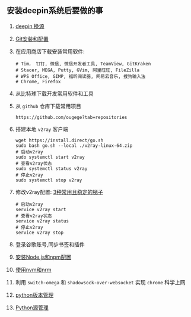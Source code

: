 ## 安装deepin系统后要做的事

1. [deepin 换源](./deepin换源.md  'deepin 换源')

1. [Git安装和配置](../Git/Git安装和配置.md 'Git安装和配置')

1. 在应用商店下载安装常用软件:
    ```SHELL
    # Tim， 钉钉, 微信, 微信开发者工具, TeamView, GitKraken
    # Stacer, MEGA, Putty, GVim, 阿里旺旺, FileZilla
    # WPS Office, GIMP, 福昕阅读器, 网易云音乐, 搜狗输入法
    # Chrome, Firefox
    ```

1. 从比特球下载开发常用软件和工具

1. 从 `github` 仓库下载常用项目
    ```SHELL
    https://github.com/ougege?tab=repositories
    ```

1. 搭建本地 `v2ray` 客户端
    ```SHELL
    wget https://install.direct/go.sh
    sudo bash go.sh --local ./v2ray-linux-64.zip
    # 启动v2ray
    sudo systemctl start v2ray
    # 查看v2ray状态
    sudo systemctl status v2ray
    # 停止v2ray
    sudo systemctl stop v2ray
    ```

1. 修改v2ray配置: [3种常用且稳定的梯子](./3种常用且稳定的梯子.md '3种常用且稳定的梯子')
    ```SHELL
    # 启动v2ray
    service v2ray start
    # 查看v2ray状态
    service v2ray status
    # 停止v2ray
    service v2ray stop
    ```

1. 登录谷歌账号,同步书签和插件

1. [安装Node.js和npm配置](../Node/安装Node.js和npm配置.md '安装Node.js和npm配置')

1. [使用nvm和nrm](../Node/使用nvm和nrm.md '使用nvm和nrm')


1. 利用 `switch-omega` 和 `shadowsock-over-websocket` 实现 `chrome` 科学上网

1. [python版本管理](../Python/python版本管理.md 'python版本管理')

1. [Python源管理](../Python/Python源管理.md 'Python源管理')